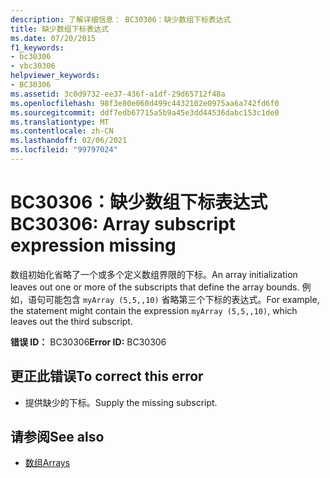 ```yaml
---
description: 了解详细信息： BC30306：缺少数组下标表达式
title: 缺少数组下标表达式
ms.date: 07/20/2015
f1_keywords:
- bc30306
- vbc30306
helpviewer_keywords:
- BC30306
ms.assetid: 3c0d9732-ee37-436f-a1df-29d65712f48a
ms.openlocfilehash: 98f3e80e060d499c4432102e0975aa6a742fd6f0
ms.sourcegitcommit: ddf7edb67715a5b9a45e3dd44536dabc153c1de0
ms.translationtype: MT
ms.contentlocale: zh-CN
ms.lasthandoff: 02/06/2021
ms.locfileid: "99797024"
---
```

# <a name="bc30306-array-subscript-expression-missing"></a><span data-ttu-id="38483-103">BC30306：缺少数组下标表达式</span><span class="sxs-lookup"><span data-stu-id="38483-103">BC30306: Array subscript expression missing</span></span>

<span data-ttu-id="38483-104">数组初始化省略了一个或多个定义数组界限的下标。</span><span class="sxs-lookup"><span data-stu-id="38483-104">An array initialization leaves out one or more of the subscripts that define the array bounds.</span></span> <span data-ttu-id="38483-105">例如，语句可能包含 `myArray (5,5,,10)` 省略第三个下标的表达式。</span><span class="sxs-lookup"><span data-stu-id="38483-105">For example, the statement might contain the expression `myArray (5,5,,10)`, which leaves out the third subscript.</span></span>

 <span data-ttu-id="38483-106">**错误 ID：** BC30306</span><span class="sxs-lookup"><span data-stu-id="38483-106">**Error ID:** BC30306</span></span>

## <a name="to-correct-this-error"></a><span data-ttu-id="38483-107">更正此错误</span><span class="sxs-lookup"><span data-stu-id="38483-107">To correct this error</span></span>

- <span data-ttu-id="38483-108">提供缺少的下标。</span><span class="sxs-lookup"><span data-stu-id="38483-108">Supply the missing subscript.</span></span>

## <a name="see-also"></a><span data-ttu-id="38483-109">请参阅</span><span class="sxs-lookup"><span data-stu-id="38483-109">See also</span></span>

- [<span data-ttu-id="38483-110">数组</span><span class="sxs-lookup"><span data-stu-id="38483-110">Arrays</span></span>](../../programming-guide/language-features/arrays/index.md)
